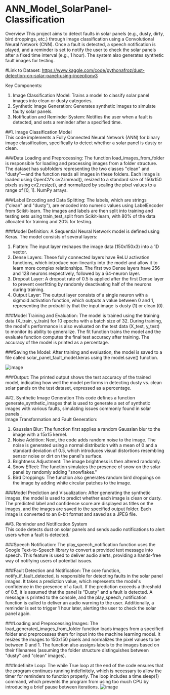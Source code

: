 # ANN_Model_SolarPanel-Classification
Overview 
This project aims to detect faults in solar panels (e.g., dusty, dirty, bird droppings, etc.) through image 
classification using a Convolutional Neural Network (CNN). Once a fault is detected, a speech 
notification is played, and a reminder is set to notify the user to check the solar panels after a fixed 
time interval (e.g., 1 hour). The system also generates synthetic fault images for testing. 

#Link to Dataset: https://www.kaggle.com/code/pythonafroz/dust-detection-on-solar-panel-using-inceptionv3

Key Components: 
1. Image Classification Model: Trains a model to classify solar panel images into clean or dusty 
categories. 
2. Synthetic Image Generation: Generates synthetic images to simulate faulty solar panels. 
3. Notification and Reminder System: Notifies the user when a fault is detected, and sets a 
reminder after a specified time.

##1. Image Classification Model  
This code implements a Fully Connected Neural Network (ANN) for binary image classification, 
specifically to detect whether a solar panel is dusty or clean.

###Data Loading and Preprocessing: 
The function load_images_from_folder is responsible for loading and processing images from a folder 
structure. The dataset has subfolders representing the two classes "clean" and "dusty"—and the 
function reads all images in these folders. Each image is loaded using OpenCV’s cv2.imread(), resized 
to a standard size of 150x150 pixels using cv2.resize(), and normalized by scaling the pixel values to a 
range of [0, 1]. NumPy arrays. 

###Label Encoding and Data Splitting: 
The labels, which are strings ("clean" and "dusty"), are encoded into numeric values using 
LabelEncoder from Scikit-learn. The images and labels are then split into training and testing sets 
using train_test_split from Scikit-learn, with 80% of the data allocated for training and 20% for 
testing.

###Model Definition: 
A Sequential Neural Network model is defined using Keras. The model consists of several layers: 
1. Flatten: The input layer reshapes the image data (150x150x3) into a 1D vector. 
2. Dense Layers: These fully connected layers have ReLU activation functions, which introduce 
non-linearity into the model and allow it to learn more complex relationships. The first two 
Dense layers have 256 and 128 neurons respectively, followed by a 64-neuron layer. 
3. Dropout Layer: A dropout rate of 0.5 is applied after the first Dense layer to prevent 
overfitting by randomly deactivating half of the neurons during training. 
4. Output Layer: The output layer consists of a single neuron with a sigmoid activation function, 
which outputs a value between 0 and 1, representing the probability that the input image is 
dusty (1) or clean (0).

###Model Training and Evaluation: 
The model is trained using the training data (X_train, y_train) for 10 epochs with a batch size of 32. 
During training, the model's performance is also evaluated on the test data (X_test, y_test) to monitor 
its ability to generalize. The fit function trains the model and the evaluate function computes the final 
test accuracy after training. The accuracy of the model is printed as a percentage. 

###Saving the Model: 
After training and evaluation, the model is saved to a file called solar_panel_fault_model.keras using 
the model.save() function.

![image](https://github.com/user-attachments/assets/bf7fa723-0d23-4b13-8cdf-58cfccb5b727)

###Output: 
The printed output shows the test accuracy of the trained model, indicating how well the model 
performs in detecting dusty vs. clean solar panels on the test dataset, expressed as a percentage. 


##2. Synthetic Image Generation 
This code defines a function generate_synthetic_images that is used to generate a set of synthetic 
images with various faults, simulating issues commonly found in solar panels .  
Image Transformation and Fault Generation: 
1. Gaussian Blur: The function first applies a random Gaussian blur to the image with a 15x15 
kernel. 
2. Noise Addition: Next, the code adds random noise to the image. The noise is generated using 
a normal distribution with a mean of 0 and a standard deviation of 0.5, which introduces 
visual distortions resembling sensor noise or dirt on the panel's surface. 
3. Brightness Adjustment: The image brightness is then altered randomly.  
4. Snow Effect: The function simulates the presence of snow on the solar panel by randomly 
adding "snowflakes." 
5. Bird Droppings: The function also generates random bird droppings on the image by adding 
white circular patches to the image.

###Model Prediction and Visualization: 
After generating the synthetic images, the model is used to predict whether each image is clean or 
dusty.  The predicted label and confidence score are displayed as titles on the images, and the images are 
saved to the specified output folder. Each image is converted to an 8-bit format and saved as a JPEG 
file.

##3. Reminder and Notification System  
This code detects dust on solar panels and sends audio notifications to alert users when a fault is 
detected.

###Speech Notification: 
The play_speech_notification function uses the Google Text-to-Speech library to convert a provided 
text message into speech. This feature is used to deliver audio alerts, providing a hands-free way of 
notifying users of potential issues.

###Fault Detection and Notification: 
The core function, notify_if_fault_detected, is responsible for detecting faults in the solar panel 
images. It takes a prediction value, which represents the model's confidence in the presence of a fault. 
If the prediction exceeds a threshold of 0.5, it is assumed that the panel is "Dusty" and a fault is 
detected. A message is printed to the console, and the play_speech_notification function is called to 
deliver an audio warning to the user. Additionally, a reminder is set to trigger 1 hour later, alerting the 
user to check the solar panel again. 

###Loading and Preprocessing Images: 
The load_generated_images_from_folder function loads images from a specified folder and 
preprocesses them for input into the machine learning model. It resizes the images to 150x150 pixels 
and normalizes the pixel values to be between 0 and 1. The function also assigns labels to the images 
based on their filenames (assuming the folder structure distinguishes between "dusty" and "clean" 
images).

###Indefinite Loop: 
The while True loop at the end of the code ensures that the program continues running indefinitely, 
which is necessary to allow the timer for reminders to function properly. The loop includes a 
time.sleep(1) command, which prevents the program from using too much CPU by introducing a brief 
pause between iterations.
![image](https://github.com/user-attachments/assets/003811e7-5447-4a5d-af52-1237e542d4ab)

